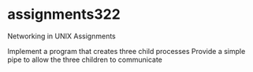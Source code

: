 # assignments322
Networking in UNIX Assignments

Implement a program that creates three child processes
Provide a simple pipe to allow the three children to communicate
